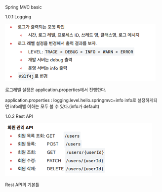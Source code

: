 Spring MVC basic

1.0.1 Logging

![img.png](img.png)

로그레벨 설정은 application.properties에서 진행한다.

application.properties : logging.level.hello.springmvc=info
info로 설정하게되면 info레벨 이하는 모두 볼 수 있다.(info가 default)

1.0.2 Rest API

![img_1.png](img_1.png)

Rest API의 기본틀